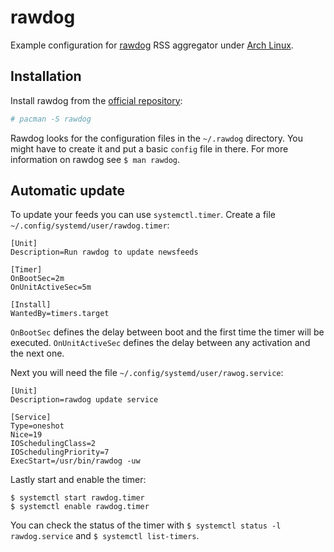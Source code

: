 # rawdog

Example configuration for [rawdog](http://offog.org/code/rawdog/) RSS aggregator under [Arch Linux](https://archlinux.org).

## Installation

Install rawdog from the [official repository](https://www.archlinux.org/packages/?name=rawdog):
```bash
# pacman -S rawdog
```

Rawdog looks for the configuration files in the `~/.rawdog` directory. You might have to create it and put a basic `config` file in there.
For more information on rawdog see `$ man rawdog`.

## Automatic update

To update your feeds you can use `systemctl.timer`.
Create a file `~/.config/systemd/user/rawdog.timer`:
```
[Unit]
Description=Run rawdog to update newsfeeds

[Timer]
OnBootSec=2m
OnUnitActiveSec=5m

[Install]
WantedBy=timers.target
```
`OnBootSec` defines the delay between boot and the first time the timer will be executed.
`OnUnitActiveSec` defines the delay between any activation and the next one.

Next you will need the file `~/.config/systemd/user/rawog.service`:
```
[Unit]
Description=rawdog update service

[Service]
Type=oneshot
Nice=19
IOSchedulingClass=2
IOSchedulingPriority=7
ExecStart=/usr/bin/rawdog -uw
```

Lastly start and enable the timer:
```
$ systemctl start rawdog.timer
$ systemctl enable rawdog.timer
```

You can check the status of the timer with `$ systemctl status -l rawdog.service` and `$ systemctl list-timers`.
